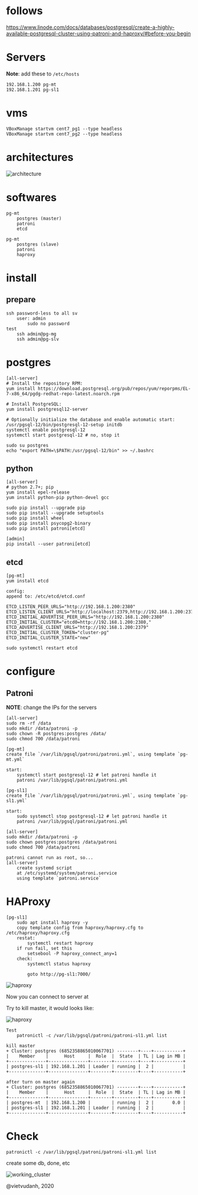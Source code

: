 # follows
https://www.linode.com/docs/databases/postgresql/create-a-highly-available-postgresql-cluster-using-patroni-and-haproxy/#before-you-begin

# Servers

**Note**: add these to `/etc/hosts`

```
192.168.1.200 pg-mt
192.168.1.201 pg-sl1
```

# vms
```
VBoxManage startvm cent7_pg1 --type headless
VBoxManage startvm cent7_pg2 --type headless
```

# architectures

![architecture](imgs/patroni_architecture.png)

# softwares

```
pg-mt
    postgres (master)
    patroni
    etcd

pg-mt
    postgres (slave)
    patroni
    haproxy
```

# install 

## prepare

```
ssh password-less to all sv
    user: admin
        sudo no password
test
    ssh admin@pg-mg
    ssh admin@pg-slv
```

# postgres

    [all-server]
    # Install the repository RPM:
    yum install https://download.postgresql.org/pub/repos/yum/reporpms/EL-7-x86_64/pgdg-redhat-repo-latest.noarch.rpm

    # Install PostgreSQL:
    yum install postgresql12-server

    # Optionally initialize the database and enable automatic start:
    /usr/pgsql-12/bin/postgresql-12-setup initdb
    systemctl enable postgresql-12
    systemctl start postgresql-12 # no, stop it

    sudo su postgres
    echo "export PATH=\$PATH:/usr/pgsql-12/bin" >> ~/.bashrc


## python
    
    [all-server]
    # python 2.7+; pip
    yum install epel-release
    yum install python-pip python-devel gcc

    sudo pip install --upgrade pip
    sudo pip install --upgrade setuptools
    sudo pip install wheel
    sudo pip install psycopg2-binary 
    sudo pip install patroni[etcd]

    [admin]
    pip install --user patroni[etcd]

## etcd

    [pg-mt]
    yum install etcd

    config:
    append to: /etc/etcd/etcd.conf

```
ETCD_LISTEN_PEER_URLS="http://192.168.1.200:2380"
ETCD_LISTEN_CLIENT_URLS="http://localhost:2379,http://192.168.1.200:2379"
ETCD_INITIAL_ADVERTISE_PEER_URLS="http://192.168.1.200:2380"
ETCD_INITIAL_CLUSTER="etcd0=http://192.168.1.200:2380,"
ETCD_ADVERTISE_CLIENT_URLS="http://192.168.1.200:2379"
ETCD_INITIAL_CLUSTER_TOKEN="cluster-pg"
ETCD_INITIAL_CLUSTER_STATE="new"
```
    sudo systemctl restart etcd

# configure

## Patroni

**NOTE**: change the IPs for the servers

    [all-server]
    sudo rm -rf /data 
    sudo mkdir /data/patroni -p
    sudo chown -R postgres:postgres /data/
    sudo chmod 700 /data/patroni

    [pg-mt]
    create file `/var/lib/pgsql/patroni/patroni.yml`, using template `pg-mt.yml`
    
    start:
        systemctl start postgresql-12 # let patroni handle it
        patroni /var/lib/pgsql/patroni/patroni.yml

    [pg-sl1]
    create file `/var/lib/pgsql/patroni/patroni.yml`, using template `pg-sl1.yml`

    start:
        sudo systemctl stop postgresql-12 # let patroni handle it
        patroni /var/lib/pgsql/patroni/patroni.yml

    [all-server]
    sudo mkdir /data/patroni -p
    sudo chown postgres:postgres /data/patroni
    sudo chmod 700 /data/patroni

```
patroni cannot run as root, so...
[all-server]
    create systemd script
    at /etc/systemd/system/patroni.service
    using template `patroni.service`
```

# HAProxy

```
[pg-sl1]
    sudo apt install haproxy -y
    copy template config from haproxy/haproxy.cfg to /etc/haproxy/haproxy.cfg
    restat:
        systemctl restart haproxy
    if run fail, set this 
        setsebool -P haproxy_connect_any=1
    check:
        systemctl status haproxy

        goto http://pg-sl1:7000/
```

![haproxy](imgs/haproxy.png)

Now you can connect to server at

Try to kill master, it would looks like:

![haproxy](imgs/haproxy2.png)

```
Test
    patronictl -c /var/lib/pgsql/patroni/patroni-sl1.yml list

kill master
+ Cluster: postgres (6852358865010067701) --------+----+-----------+
|    Member    |      Host     |  Role  |  State  | TL | Lag in MB |
+--------------+---------------+--------+---------+----+-----------+
| postgres-sl1 | 192.168.1.201 | Leader | running |  2 |           |
+--------------+---------------+--------+---------+----+-----------+

after turn on master again
+ Cluster: postgres (6852358865010067701) --------+----+-----------+
|    Member    |      Host     |  Role  |  State  | TL | Lag in MB |
+--------------+---------------+--------+---------+----+-----------+
| postgres-mt  | 192.168.1.200 |        | running |  2 |       0.0 |
| postgres-sl1 | 192.168.1.201 | Leader | running |  2 |           |
+--------------+---------------+--------+---------+----+-----------+
```

# Check

```
patronictl -c /var/lib/pgsql/patroni/patroni-sl1.yml list
```

create some db, done, etc

![working_cluster](imgs/working_cluster.png)


@vietvudanh, 2020
